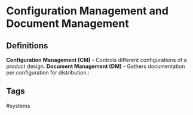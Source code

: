 # Configuration Management and Document Management 

## Definitions
**Configuration Management (CM)** - Controls different configurations of a product design.
**Document Management (DM)** - Gathers documentation per configuration for distribution.:

## Tags
#systems
